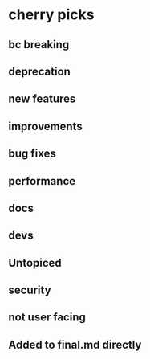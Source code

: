 # cherry picks
## bc breaking

## deprecation

## new features

## improvements

## bug fixes

## performance

## docs

## devs

## Untopiced

## security

## not user facing

## Added to final.md directly

